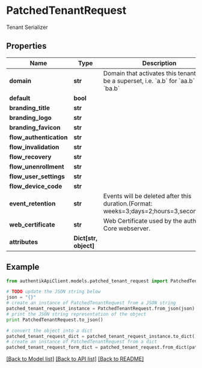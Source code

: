 # PatchedTenantRequest

Tenant Serializer

## Properties
Name | Type | Description | Notes
------------ | ------------- | ------------- | -------------
**domain** | **str** | Domain that activates this tenant. Can be a superset, i.e. &#x60;a.b&#x60; for &#x60;aa.b&#x60; and &#x60;ba.b&#x60; | [optional] 
**default** | **bool** |  | [optional] 
**branding_title** | **str** |  | [optional] 
**branding_logo** | **str** |  | [optional] 
**branding_favicon** | **str** |  | [optional] 
**flow_authentication** | **str** |  | [optional] 
**flow_invalidation** | **str** |  | [optional] 
**flow_recovery** | **str** |  | [optional] 
**flow_unenrollment** | **str** |  | [optional] 
**flow_user_settings** | **str** |  | [optional] 
**flow_device_code** | **str** |  | [optional] 
**event_retention** | **str** | Events will be deleted after this duration.(Format: weeks&#x3D;3;days&#x3D;2;hours&#x3D;3,seconds&#x3D;2). | [optional] 
**web_certificate** | **str** | Web Certificate used by the authentik Core webserver. | [optional] 
**attributes** | **Dict[str, object]** |  | [optional] 

## Example

```python
from authentikApiClient.models.patched_tenant_request import PatchedTenantRequest

# TODO update the JSON string below
json = "{}"
# create an instance of PatchedTenantRequest from a JSON string
patched_tenant_request_instance = PatchedTenantRequest.from_json(json)
# print the JSON string representation of the object
print PatchedTenantRequest.to_json()

# convert the object into a dict
patched_tenant_request_dict = patched_tenant_request_instance.to_dict()
# create an instance of PatchedTenantRequest from a dict
patched_tenant_request_form_dict = patched_tenant_request.from_dict(patched_tenant_request_dict)
```
[[Back to Model list]](../README.md#documentation-for-models) [[Back to API list]](../README.md#documentation-for-api-endpoints) [[Back to README]](../README.md)



